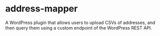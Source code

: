 # address-mapper
A WordPress plugin that allows users to upload CSVs of addresses, and then query them using a custom endpoint of the WordPress REST API.
